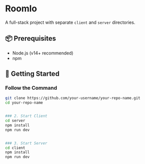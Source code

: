 ﻿# Roomlo

A full-stack project with separate `client` and `server` directories.

## 📦 Prerequisites

- Node.js (v14+ recommended)
- npm

## 🚀 Getting Started

### Follow the Command

```bash
git clone https://github.com/your-username/your-repo-name.git
cd your-repo-name


### 2. Start Client
cd server
npm install
npm run dev


### 3. Start Server
cd client
npm install
npm run dev
